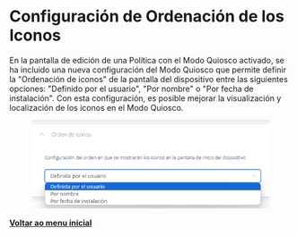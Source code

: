 # Configuración de Ordenación de los Iconos

En la pantalla de edición de una Política con el Modo Quiosco activado, se ha incluido una nueva configuración del Modo Quiosco que permite definir la "Ordenación de iconos" de la pantalla del dispositivo entre las siguientes opciones: "Definido por el usuario", "Por nombre" o "Por fecha de instalación". Con esta configuración, es posible mejorar la visualización y localización de los iconos en el Modo Quiosco.

<figure><img src="../../.gitbook/assets/image (58).png" alt=""><figcaption></figcaption></figure>

[**Voltar ao menu inicial**](./)
